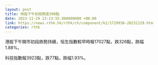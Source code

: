 ```yaml
---
layout: post
title: 恒指下午初段跌逾300點
date: 2023-11-29 13:13:55.000000000 +08:00
link: https://news.rthk.hk/rthk/ch/component/k2/1729936-20231129.htm
categories: rthk
---
```


港股下午開市初段跌勢持續，恒生指數較早時報17027點，跌326點，跌幅1.88%。

科技指數報3923點，跌77點，跌幅1.93%。

